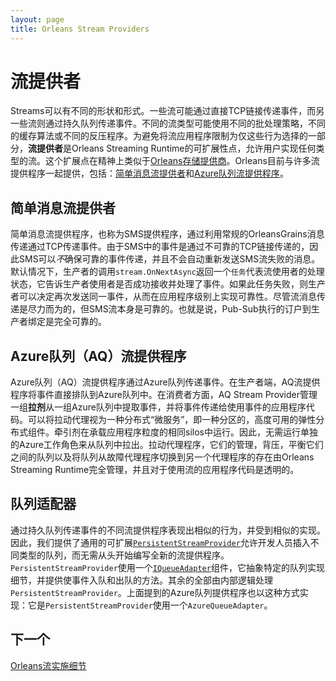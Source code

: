 ```yaml
---
layout: page
title: Orleans Stream Providers
---
```


# 流提供者

Streams可以有不同的形状和形式。一些流可能通过直接TCP链接传递事件，而另一些流则通过持久队列传递事件。不同的流类型可能使用不同的批处理策略，不同的缓存算法或不同的反压程序。为避免将流应用程序限制为仅这些行为选择的一部分，**流提供者**是Orleans Streaming Runtime的可扩展性点，允许用户实现任何类型的流。这个扩展点在精神上类似于[Orleans存储提供商](https://github.com/dotnet/orleans/wiki/Custom%20Storage%20Providers)。Orleans目前与许多流提供程序一起提供，包括：[简单消息流提供者](https://github.com/dotnet/orleans/blob/master/src/Orleans.Core/Streams/SimpleMessageStream/SimpleMessageStreamProvider.cs)和[Azure队列流提供程序](https://github.com/dotnet/orleans/tree/master/src/Azure/Orleans.Streaming.AzureStorage/Providers/Streams/AzureQueue)。

## 简单消息流提供者

简单消息流提供程序，也称为SMS提供程序，通过利用常规的OrleansGrains消息传递通过TCP传递事件。由于SMS中的事件是通过不可靠的TCP链接传递的，因此SMS可以*不*确保可靠的事件传递，并且不会自动重新发送SMS流失败的消息。默认情况下，生产者的调用`stream.OnNextAsync`返回一个`任务`代表流使用者的处理状态，它告诉生产者使用者是否成功接收并处理了事件。如果此任务失败，则生产者可以决定再次发送同一事件，从而在应用程序级别上实现可靠性。尽管流消息传递是尽力而为的，但SMS流本身是可靠的。也就是说，Pub-Sub执行的订户到生产者绑定是完全可靠的。

## Azure队列（AQ）流提供程序

Azure队列（AQ）流提供程序通过Azure队列传递事件。在生产者端，AQ流提供程序将事件直接排队到Azure队列中。在消费者方面，AQ Stream Provider管理一组**拉剂**从一组Azure队列中提取事件，并将事件传递给使用事件的应用程序代码。可以将拉动代理视为一种分布式“微服务”，即一种分区的，高度可用的弹性分布式组件。牵引剂在承载应用程序粒度的相同silos中运行。因此，无需运行单独的Azure工作角色来从队列中拉出。拉动代理程序，它们的管理，背压，平衡它们之间的队列以及将队列从故障代理程序切换到另一个代理程序的存在由Orleans Streaming Runtime完全管理，并且对于使用流的应用程序代码是透明的。

## 队列适配器

通过持久队列传递事件的不同流提供程序表现出相似的行为，并受到相似的实现。因此，我们提供了通用的可扩展[`PersistentStreamProvider`](https://github.com/dotnet/orleans/blob/master/src/Orleans.Core/Streams/PersistentStreams/PersistentStreamProvider.cs)允许开发人员插入不同类型的队列，而无需从头开始编写全新的流提供程序。`PersistentStreamProvider`使用一个[`IQueueAdapter`](https://github.com/dotnet/orleans/blob/master/src/Orleans.Core/Streams/QueueAdapters/IQueueAdapter.cs)组件，它抽象特定的队列实现细节，并提供使事件入队和出队的方法。其余的全部由内部逻辑处理`PersistentStreamProvider`。上面提到的Azure队列提供程序也以这种方式实现：它是`PersistentStreamProvider`使用一个`AzureQueueAdapter`。

## 下一个

[Orleans流实施细节](../implementation/streams_implementation.zh.md)
